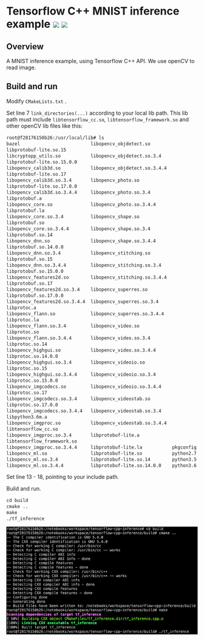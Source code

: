 # Tensorflow C++ MNIST inference example  ![](https://img.shields.io/badge/language-C++-blue.svg) ![](https://img.shields.io/appveyor/ci/gruntjs/grunt.svg)

## Overview

A MNIST inference example, using Tensorflow C++ API. We use openCV to read image.

## Build and run

Modify ```CMakeLists.txt``` .

Set line 7 ```link_directories(...)``` according to  your local lib path. This lib path must include ```libtensorflow_cc.so```, ```libtensorflow_framework.so``` and other openCV lib files like this:

```shell
root@f28176150b26:/usr/local/lib# ls
bazel                          libopencv_objdetect.so        libprotobuf-lite.so.15
libcryptopp_utils.so           libopencv_objdetect.so.3.4    libprotobuf-lite.so.15.0.0
libopencv_calib3d.so           libopencv_objdetect.so.3.4.4  libprotobuf-lite.so.17
libopencv_calib3d.so.3.4       libopencv_photo.so            libprotobuf-lite.so.17.0.0
libopencv_calib3d.so.3.4.4     libopencv_photo.so.3.4        libprotobuf.a
libopencv_core.so              libopencv_photo.so.3.4.4      libprotobuf.la
libopencv_core.so.3.4          libopencv_shape.so            libprotobuf.so
libopencv_core.so.3.4.4        libopencv_shape.so.3.4        libprotobuf.so.14
libopencv_dnn.so               libopencv_shape.so.3.4.4      libprotobuf.so.14.0.0
libopencv_dnn.so.3.4           libopencv_stitching.so        libprotobuf.so.15
libopencv_dnn.so.3.4.4         libopencv_stitching.so.3.4    libprotobuf.so.15.0.0
libopencv_features2d.so        libopencv_stitching.so.3.4.4  libprotobuf.so.17
libopencv_features2d.so.3.4    libopencv_superres.so         libprotobuf.so.17.0.0
libopencv_features2d.so.3.4.4  libopencv_superres.so.3.4     libprotoc.a
libopencv_flann.so             libopencv_superres.so.3.4.4   libprotoc.la
libopencv_flann.so.3.4         libopencv_video.so            libprotoc.so
libopencv_flann.so.3.4.4       libopencv_video.so.3.4        libprotoc.so.14
libopencv_highgui.so           libopencv_video.so.3.4.4      libprotoc.so.14.0.0
libopencv_highgui.so.3.4       libopencv_videoio.so          libprotoc.so.15
libopencv_highgui.so.3.4.4     libopencv_videoio.so.3.4      libprotoc.so.15.0.0
libopencv_imgcodecs.so         libopencv_videoio.so.3.4.4    libprotoc.so.17
libopencv_imgcodecs.so.3.4     libopencv_videostab.so        libprotoc.so.17.0.0
libopencv_imgcodecs.so.3.4.4   libopencv_videostab.so.3.4    libpython3.6m.a
libopencv_imgproc.so           libopencv_videostab.so.3.4.4  libtensorflow_cc.so
libopencv_imgproc.so.3.4       libprotobuf-lite.a            libtensorflow_framework.so
libopencv_imgproc.so.3.4.4     libprotobuf-lite.la           pkgconfig
libopencv_ml.so                libprotobuf-lite.so           python2.7
libopencv_ml.so.3.4            libprotobuf-lite.so.14        python3.5
libopencv_ml.so.3.4.4          libprotobuf-lite.so.14.0.0    python3.6
```

Set line 13 - 18, pointing to your include path.

Build and run.

```shell
cd build
cmake ..
make
./tf_inference
```

<img src="screenshot.png">



